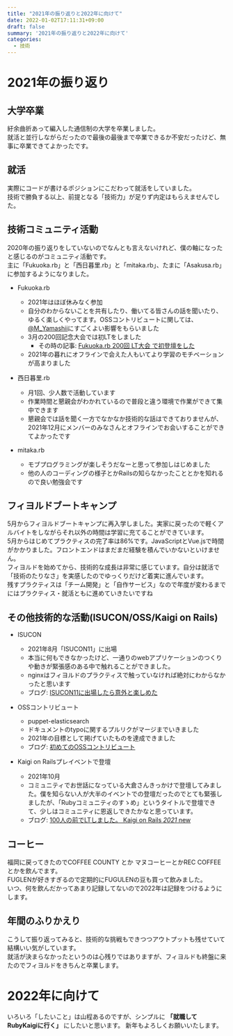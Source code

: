 ```yaml
---
title: "2021年の振り返りと2022年に向けて"
date: 2022-01-02T17:11:31+09:00
draft: false
summary: '2021年の振り返りと2022年に向けて'
categories:
  - 技術
---
```


# 2021年の振り返り

## 大学卒業

紆余曲折あって編入した通信制の大学を卒業しました。  
就活と並行しながらだったので最後の最後まで卒業できるか不安だったけど、無事に卒業できてよかったです。  

## 就活

実際にコードが書けるポジションにこだわって就活をしていました。  
技術で勝負する以上、前提となる「技術力」が足りず内定はもらえませんでした。  

## 技術コミュニティ活動

2020年の振り返りをしていないのでなんとも言えないけれど、僕の軸になったと感じるのがコミュニティ活動です。  
主に「Fukuoka.rb」と「西日暮里.rb」と「mitaka.rb」、たまに「Asakusa.rb」に参加するようになりました。  

-   Fukuoka.rb
    -   2021年はほぼ休みなく参加
    -   自分のわからないことを共有したり、働いてる皆さんの話を聞いたり、ゆるく楽しくやってます。OSSコントリビュートに関しては、[@M_Yamashii](https://twitter.com/M_Yamashii)にすごくよい影響をもらいました
    -   3月の200回記念大会では初LTをしました
        -   その時の記事: [Fukuoka.rb 200回 LT大会 で初登壇をした](https://a-ide-1995.com/blog/fukuokarb-200-lt/)
    -   2021年の暮れにオフラインで会えた人もいてより学習のモチベーションが高まりました

-   西日暮里.rb
    -   月1回、少人数で活動しています
    -   作業時間と懇親会がわかれているので普段と違う環境で作業ができて集中できます
    -   懇親会では話を聞く一方でなかなか技術的な話はできておりませんが、2021年12月にメンバーのみなさんとオフラインでお会いすることができてよかったです

-   mitaka.rb
    -   モブプログラミングが楽しそうだなーと思って参加しはじめました
    -   他の人のコーディングの様子とかRailsの知らなかったこととかを知れるので良い勉強会です

## フィヨルドブートキャンプ

5月からフィヨルドブートキャンプに再入学しました。実家に戻ったので軽くアルバイトをしながらそれ以外の時間は学習に充てることができています。  
5月からはじめてプラクティスの完了率は86%です。JavaScriptとVue.jsで時間がかかりました。フロントエンドはまだまだ経験を積んでいかないといけません。  
フィヨルドを始めてから、技術的な成長は非常に感じています。自分は就活で「技術のたりなさ」を実感したのでゆっくりだけど着実に進んでいます。  
残すプラクティスは「チーム開発」と「自作サービス」なので年度が変わるまでにはプラクティス・就活ともに進めていきたいですね  

## その他技術的な活動(ISUCON/OSS/Kaigi on Rails)

-   ISUCON
    -   2021年8月「ISUCON11」に出場
    -   本当に何もできなかったけど、一通りのwebアプリケーションのつくりや動きが緊張感のある中で触れることができました。
    -   nginxはフィヨルドのプラクティスで触っていなければ絶対にわからなかったと思います
    -   ブログ: [ISUCON11に出場したら意外と楽しめた](https://a-ide-1995.com/blog/isucon11/)

-   OSSコントリビュート
    -   puppet-elasticsearch
    -   ドキュメントのtypoに関するプルリクがマージまでいきました
    -   2021年の目標として掲げていたものを達成できました
    -   ブログ: [初めてのOSSコントリビュート](https://a-ide-1995.com/blog/first-oss-contribution/)

-   Kaigi on Railsプレイベントで登壇
    -   2021年10月
    -   コミュニティでお世話になっている大倉さんきっかけで登壇してみました。僕を知らない人が大半のイベントでの登壇だったのでとても緊張しましたが、「Rubyコミュニティのすゝめ」というタイトルで登壇できて、少しはコミュニティに恩返しできたかなと思っています。
    -   ブログ: [100人の前でLTしました。 Kaigi on Rails _2021_ new](https://a-ide-1995.com/blog/kaigionrails/)

## コーヒー

福岡に戻ってきたのでCOFFEE COUNTY とか マヌコーヒーとかREC COFFEEとかを飲んでます。  
FUGLENが好きすぎるので定期的にFUGULENの豆も買って飲みました。  
いつ、何を飲んだかってあまり記録してないので2022年は記録をつけるようにします。  

## 年間のふりかえり

こうして振り返ってみると、技術的な挑戦もできつつアウトプットも残せていて結構いい気がしています。  
就活が決まらなかったというのは心残りではありますが、フィヨルドも終盤に来たのでフィヨルドをきちんと卒業します。  

# 2022年に向けて

いろいろ「したいこと」は山程あるのですが、シンプルに **「就職してRubyKaigiに行く」** にしたいと思います。
新年もよろしくお願いいたします。
